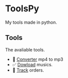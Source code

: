 # ToolsPy
My tools made in python.

## Tools
The avaliable tools.
- 🎵 <a href="">Converter</a> mp4 to mp3 
- ✅ <a href="">Dowload</a> musics. 
- 🎯 <a href="">Track</a> orders.


